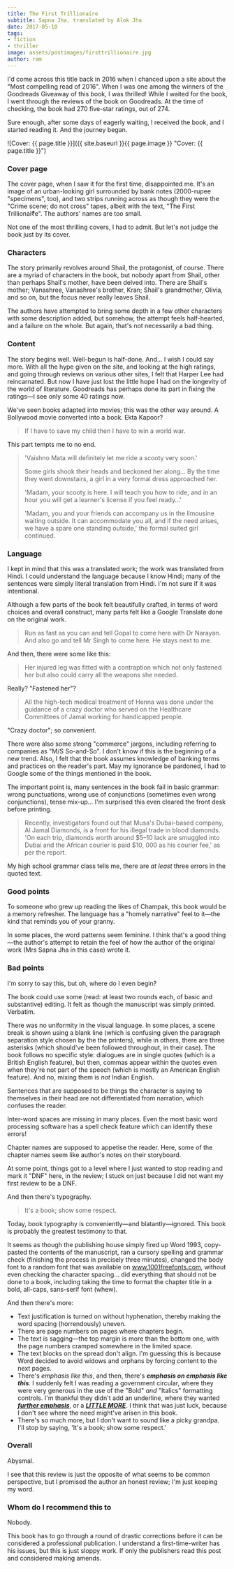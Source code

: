 ```yaml
---
title: The First Trillionaire
subtitle: Sapna Jha, translated by Alok Jha
date: 2017-05-10
tags:
- fiction
- thriller
image: assets/postimages/firsttrillionaire.jpg
author: ram
---
```


I'd come across this title back in 2016 when I chanced upon a site about the "Most compelling read of 2016". When I was one among the winners of the Goodreads Giveaway of this book, I was thrilled! While I waited for the book, I went through the reviews of the book on Goodreads. At the time of checking, the book had 270 five-star ratings, out of 274.

Sure enough, after some days of eagerly waiting, I received the book, and I started reading it. And the journey began.

![Cover: {{ page.title }}]({{ site.baseurl }}{{ page.image }} "Cover: {{ page.title }}")

### Cover page

The cover page, when I saw it for the first time, disappointed me. It's an image of an urban-looking girl surrounded by bank notes (2000-rupee "specimens", too), and two strips running across as though they were the "Crime scene; do not cross" tapes, albeit with the text, "The First Trillionai₹e". The authors' names are too small.

Not one of the most thrilling covers, I had to admit. But let's not judge the book just by its cover.

### Characters

The story primarily revolves around Shail, the protagonist, of course. There are a myriad of characters in the book, but nobody apart from Shail, other than perhaps Shail's mother, have been delved into. There are Shail's mother; Vanashree, Vanashree's brother, Kran; Shail's grandmother, Olivia, and so on, but the focus never really leaves Shail.

The authors have attempted to bring some depth in a few other characters with some description added, but somehow, the attempt feels half-hearted, and a failure on the whole. But again, that's not necessarily a bad thing.

### Content

The story begins well. Well-begun is half-done. And&hellip; I wish I could say more. With all the hype given on the site, and looking at the high ratings, and going through reviews on various other sites, I felt that Harper Lee had reincarnated. But now I have just lost the little hope I had on the longevity of the world of literature. Goodreads has perhaps done its part in fixing the ratings&mdash;I see only some 40&nbsp;ratings now.

We've seen books adapted into movies; this was the other way around. A Bollywood movie converted into a book. Ekta Kapoor?

> If I have to save my child then I have to win a world war.

This part tempts me to no end.

> <p>'Vaishno Mata will definitely let me ride a scooty very soon.'</p><p>Some girls shook their heads and beckoned her along&hellip; By the time they went downstairs, a girl in a very formal dress approached her.</p><p>'Madam, your scooty is here. I will teach you how to ride, and in an hour you will get a learner's license if you feel ready&hellip;'</p><p>'Madam, you and your friends can accompany us in the limousine waiting outside. It can accommodate you all, and if the need arises, we have a spare one standing outside,' the formal suited girl continued.</p>

### Language

I kept in mind that this was a translated work; the work was translated from Hindi. I could understand the language because I know Hindi; many of the sentences were simply literal translation from Hindi. I'm not sure if it was intentional.

Although a few parts of the book felt beautifully crafted, in terms of word choices and overall construct, many parts felt like a Google Translate done on the original work.

> Run as fast as you can and tell Gopal to come here with Dr&nbsp;Narayan. And also go and tell Mr&nbsp;Singh to come here. He stays next to me.

And then, there were some like this:

> Her injured leg was fitted with a contraption which not only fastened her but also could carry all the weapons she needed.

Really? "Fastened her"?

> All the high-tech medical treatment of Henna was done under the guidance of a crazy doctor who served on the Healthcare Committees of Jamal working for handicapped people.

"Crazy doctor"; so convenient.

There were also some strong "commerce" jargons, including referring to companies as "M/S So-and-So". I don't know if this is the beginning of a new trend. Also, I felt that the book assumes knowledge of banking terms and practices on the reader's part. May my ignorance be pardoned, I had to Google some of the things mentioned in the book.

The important point is, many sentences in the book fail in basic grammar: wrong punctuations, wrong use of conjunctions (sometimes even wrong conjunctions), tense mix-up&hellip; I'm surprised this even cleared the front desk before printing.

> Recently, investigators found out that Musa's Dubai-based company, Al Jamal Diamonds, is a front for his illegal trade in blood diamonds. 'On each trip, diamonds worth around $5–10&nbsp;lack are smuggled into Dubai and the African courier is paid $10,&nbsp;000 as his courier fee,' as per the report.

My high school grammar class tells me, there are _at least_ three errors in the quoted text.

### Good points

To someone who grew up reading the likes of Champak, this book would be a memory refresher. The language has a "homely narrative" feel to it&mdash;the kind that reminds you of your granny.

In some places, the word patterns seem feminine. I think that's a good thing&mdash;the author's attempt to retain the feel of how the author of the original work (Mrs Sapna Jha in this case) wrote it.

### Bad points

I'm sorry to say this, but oh, where do I even begin?

The book could use some (read: at least two rounds each, of basic and substantive) editing. It felt as though the manuscript was simply printed. Verbatim.

There was no uniformity in the visual language. In some places, a scene break is shown using a blank line (which is confusing given the paragraph separation style chosen by the the printers), while in others, there are three asterisks (which should've been followed throughout, in their case). The book follows no specific style: dialogues are in single quotes (which is a British English feature), but then, commas appear within the quotes even when they're not part of the speech (which is mostly an American English feature). And no, mixing them is _not_ Indian English.

Sentences that are supposed to be things the character is saying to themselves in their head are not differentiated from narration, which confuses the reader.

Inter-word spaces are missing in many places. Even the most basic word processing software has a spell check feature which can identify these errors!

Chapter names are supposed to appetise the reader. Here, some of the chapter names seem like author's notes on their storyboard.

At some point, things got to a level where I just wanted to stop reading and mark it "DNF" here, in the review; I stuck on just because I did not want my first review to be a DNF.

And then there's typography.

> It's a book; show some respect.

Today, book typography is conveniently&mdash;and blatantly&mdash;ignored. This book is probably the greatest testimony to that.

It seems as though the publishing house simply fired up Word&nbsp;1993, copy-pasted the contents of the manuscript, ran a cursory spelling and grammar check (finishing the process in precisely three minutes), changed the body font to a random font that was available on www.1001freefonts.com, without even checking the character spacing&hellip; did everything that should not be done to a book, including taking the time to format the chapter title in a bold, all-caps, sans-serif font (whew).

And then there's more:

- Text justification is turned on without hyphenation, thereby making the word spacing (horrendously) uneven.
- There are page numbers on pages where chapters begin.
- The text is sagging&mdash;the top margin is more than the bottom one, with the page numbers cramped somewhere in the limited space.
- The text blocks on the spread don't align. I'm guessing this is because Word decided to avoid widows and orphans by forcing content to the next pages.
- There's *emphasis like this*, and then, there's __*emphasis on emphasis like this*__. I suddenly felt I was reading a government circular, where they were very generous in the use of the "Bold" *and* "Italics" formatting controls. I'm thankful they didn't add an underline, where they wanted __*<u>further emphasis</u>*__, or a __*<u>LITTLE MORE</u>*__. I think that was just luck, because I don't see where the need might've arisen in this book.
- There's so much more, but I don't want to sound like a picky grandpa. I'll stop by saying, 'It's a book; show some respect.'

### Overall

Abysmal.

I see that this review is just the opposite of what seems to be common perspective, but I promised the author an honest review; I'm just keeping my word.

### Whom do I recommend this to

Nobody.

This book has to go through a round of drastic corrections before it can be considered a professional publication. I understand a first-time-writer has his issues, but this is just sloppy work. If only the publishers read this post and considered making amends.
